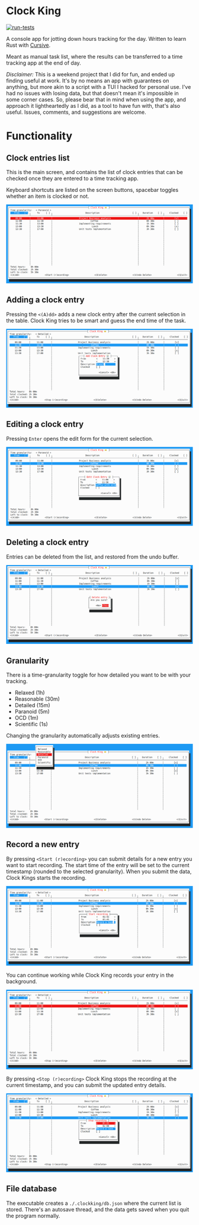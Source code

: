 # Clock King

[![run-tests](https://github.com/krvoje/clockking/actions/workflows/main.yaml/badge.svg?branch=master)](https://github.com/krvoje/clockking/actions/workflows/main.yaml)

A console app for jotting down hours tracking for the day. 
Written to learn Rust with [Cursive](https://github.com/gyscos/cursive).

Meant as manual task list, where the results can be transferred to a time tracking app at the end of day.

*Disclaimer:* This is a weekend project that I did for fun, and ended up finding useful at work. 
It's by no means an app with guarantees on anything, but more akin to a script with a TUI I hacked for personal use.
I've had no issues with losing data, but that doesn't mean it's impossible in some corner cases. So, please bear that 
in mind when using the app, and approach it lightheartedly as I did, as a tool to have fun with, that's also useful.
Issues, comments, and suggestions are welcome.

# Functionality

## Clock entries list

This is the main screen, and contains the list of clock entries that can be checked once they are entered to a time tracking app.

Keyboard shortcuts are listed on the screen buttons, spacebar toggles whether an item is clocked or not.

![Clock entries list](screenshots/task_list.png)

## Adding a clock entry

Pressing the `<(A)dd>` adds a new clock entry after the current selection in the table. Clock King tries to be smart and guess the end time of the task. 

![Add new entry](screenshots/add_clock_entry.png)

## Editing a clock entry

Pressing `Enter` opens the edit form for the current selection.

![Edit entry](screenshots/edit_clock_entry.png)

## Deleting a clock entry

Entries can be deleted from the list, and restored from the undo buffer.

![Edit entry](screenshots/delete_entry.png)

## Granularity

There is a time-granularity toggle for how detailed you want to be with your tracking.
- Relaxed (1h)
- Reasonable (30m)
- Detailed (15m)
- Paranoid (5m)
- OCD (1m)
- Scientific (1s)

Changing the granularity automatically adjusts existing entries.

![Granularity](screenshots/granularity.png)

## Record a new entry

By pressing `<Start (r)ecording>` you can submit details for a new entry you want to start recording. The start time
of the entry will be set to the current timestamp (rounded to the selected granularity). When you submit the data,
Clock Kings starts the recording.

![Start recording](screenshots/start_recording.png)

You can continue working while Clock King records your entry in the background.

![Recording](screenshots/recording.png)

By pressing `<Stop (r)ecording>` Clock King stops the recording at the current timestamp, and you can submit the updated
entry details.

![End Recording](screenshots/stop_recording.png)

## File database

The executable creates a `./.clockking/db.json` where the current list is stored. There's an autosave thread, and the data
gets saved when you quit the program normally.

